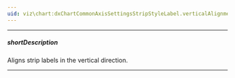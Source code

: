 ```yaml
---
uid: viz\chart:dxChartCommonAxisSettingsStripStyleLabel.verticalAlignment
---
```

---
##### shortDescription
Aligns strip labels in the vertical direction.

---
